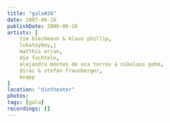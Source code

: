 ```yaml
---
title: "gala#26"
date: 2007-06-16
publishDate: 2006-06-16
artists: [
    tim blechmann & klaus phillip,
    lukatoyboy,j
    matthis erian,
    die fuchteln,
    alejandro montes de oca torres & nikolaus gohm,
    dirac & stefan fraunberger,
    knapp
]
location: "dietheater"
photos:
tags: [gala]
recordings: []
---
```


